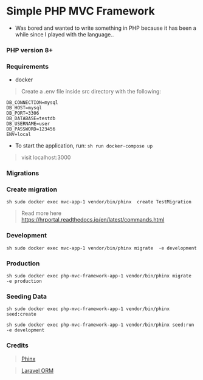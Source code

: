 # Simple PHP MVC Framework
- Was bored and wanted to write something in PHP because it has been a while since I played with the language..

### PHP version 8+

### Requirements

- docker

> Create a .env file inside src directory with the following:
```
DB_CONNECTION=mysql
DB_HOST=mysql
DB_PORT=3306
DB_DATABASE=testdb
DB_USERNAME=user
DB_PASSWORD=123456
ENV=local 

```

- To start the application, run:
```sh run docker-compose up ```
> visit localhost:3000

### Migrations

### Create migration
```sh sudo docker exec mvc-app-1 vendor/bin/phinx  create TestMigration```
> Read more here https://hrportal.readthedocs.io/en/latest/commands.html

### Development

```sh sudo docker exec mvc-app-1 vendor/bin/phinx migrate  -e development ```

### Production

 ```sh sudo docker exec php-mvc-framework-app-1 vendor/bin/phinx migrate  -e production ```

### Seeding Data

```sh sudo docker exec php-mvc-framework-app-1 vendor/bin/phinx seed:create ```

```sh sudo docker exec php-mvc-framework-app-1 vendor/bin/phinx seed:run  -e development ```

### Credits
> [Phinx](https://phinx.org/)

> [Laravel ORM](https://laravel.com/docs/8.x/eloquent)
